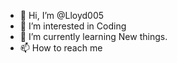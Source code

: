 - 👋 Hi, I’m @Lloyd005
- 👀 I’m interested in Coding
- 🌱 I’m currently learning New things.
- 📫 How to reach me 

<!---
Lloyd005/Lloyd005 is a ✨ special ✨ repository because its `README.md` (this file) appears on your GitHub profile.
You can click the Preview link to take a look at your changes.
--->
